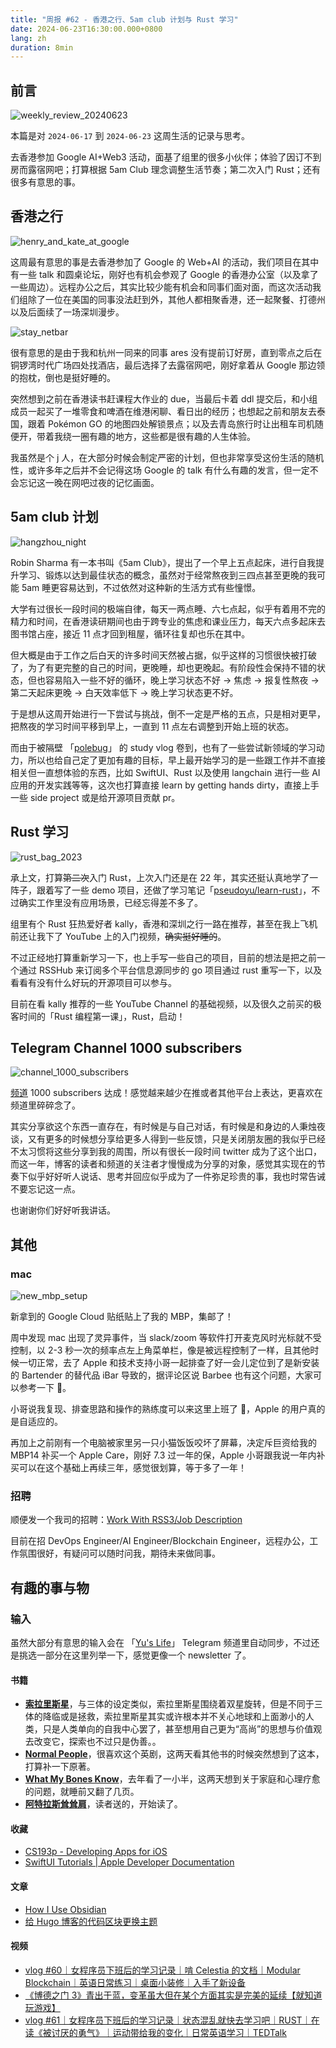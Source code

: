 ```yaml
---
title: "周报 #62 - 香港之行、5am club 计划与 Rust 学习"
date: 2024-06-23T16:30:00.000+0800
lang: zh
duration: 8min
---
```




## 前言

![weekly_review_20240623](https://image.pseudoyu.com/images/weekly_review_20240623.png)

本篇是对 `2024-06-17` 到 `2024-06-23` 这周生活的记录与思考。

去香港参加 Google AI+Web3 活动，面基了组里的很多小伙伴；体验了因订不到房而露宿网吧；打算根据 5am Club 理念调整生活节奏；第二次入门 Rust；还有很多有意思的事。

## 香港之行

![henry_and_kate_at_google](https://image.pseudoyu.com/images/henry_and_kate_at_google.jpg)

这周最有意思的事是去香港参加了 Google 的 Web+AI 的活动，我们项目在其中有一些 talk 和圆桌论坛，刚好也有机会参观了 Google 的香港办公室（以及拿了一些周边）。远程办公之后，其实比较少能有机会和同事们面对面，而这次活动我们组除了一位在美国的同事没法赶到外，其他人都相聚香港，还一起聚餐、打德州以及后面续了一场深圳漫步。

![stay_netbar](https://image.pseudoyu.com/images/stay_netbar.jpg)

很有意思的是由于我和杭州一同来的同事 ares 没有提前订好房，直到零点之后在铜锣湾时代广场四处找酒店，最后选择了去露宿网吧，刚好拿着从 Google 那边领的抱枕，倒也是挺好睡的。

突然想到之前在香港读书赶课程大作业的 due，当最后卡着 ddl 提交后，和小组成员一起买了一堆零食和啤酒在维港闲聊、看日出的经历；也想起之前和朋友去泰国，跟着 Pokémon GO 的地图四处解锁景点；以及去青岛旅行时让出租车司机随便开，带着我绕一圈有趣的地方，这些都是很有趣的人生体验。

我虽然是个 j 人，在大部分时候会制定严密的计划，但也非常享受这份生活的随机性，或许多年之后并不会记得这场 Google 的 talk 有什么有趣的发言，但一定不会忘记这一晚在网吧过夜的记忆画面。

## 5am club 计划

![hangzhou_night](https://image.pseudoyu.com/images/hangzhou_night.jpg)

Robin Sharma 有一本书叫《5am Club》，提出了一个早上五点起床，进行自我提升学习、锻炼以达到最佳状态的概念，虽然对于经常熬夜到三四点甚至更晚的我可能 5am 睡更容易达到，不过依然对这种新的生活方式有些憧憬。

大学有过很长一段时间的极端自律，每天一两点睡、六七点起，似乎有着用不完的精力和时间，在香港读研期间也由于跨专业的焦虑和课业压力，每天六点多起床去图书馆占座，接近 11 点才回到租屋，循环往复却也乐在其中。

但大概是由于工作之后白天的许多时间天然被占据，似乎这样的习惯很快被打破了，为了有更完整的自己的时间，更晚睡，却也更晚起。有阶段性会保持不错的状态，但也容易陷入一些不好的循环，晚上学习状态不好 -> 焦虑 -> 报复性熬夜 -> 第二天起床更晚 -> 白天效率低下 -> 晚上学习状态更不好。

于是想从这周开始进行一下尝试与挑战，倒不一定是严格的五点，只是相对更早，把熬夜的学习时间平移到早上，一直到 11 点左右调整到开始上班的状态。

而由于被隔壁 「[polebug](https://space.bilibili.com/58078997)」 的 study vlog 卷到，也有了一些尝试新领域的学习动力，所以也给自己定了更加有趣的目标，早上最开始学习的是一些跟工作并不直接相关但一直想体验的东西，比如 SwiftUI、Rust 以及使用 langchain 进行一些 AI 应用的开发实践等等，这次也打算直接 learn by getting hands dirty，直接上手一些 side project 或是给开源项目贡献 pr。

## Rust 学习

![rust_bag_2023](https://image.pseudoyu.com/images/rust_bag_2023.jpg)

承上文，打算~~第二次~~入门 Rust，上次入门还是在 22 年，其实还挺认真地学了一阵子，跟着写了一些 demo 项目，还做了学习笔记「[pseudoyu/learn-rust](https://github.com/pseudoyu/learn-rust)」，不过确实工作里没有应用场景，已经忘得差不多了。

组里有个 Rust 狂热爱好者 kally，香港和深圳之行一路在推荐，甚至在我上飞机前还让我下了 YouTube 上的入门视频，~~确实挺好睡的~~。

不过正经地打算重新学习一下，也上手写一些自己的项目，目前的想法是把之前一个通过 RSSHub 来订阅多个平台信息源同步的 go 项目通过 rust 重写一下，以及看看有没有什么好玩的开源项目可以参与。

目前在看 kally 推荐的一些 YouTube Channel 的基础视频，以及很久之前买的极客时间的「Rust 编程第一课」，Rust，启动！

## Telegram Channel 1000 subscribers

![channel_1000_subscribers](https://image.pseudoyu.com/images/channel_1000_subscribers.jpg)

[频道](https://t.me/pseudoyulife) 1000 subscribers 达成！感觉越来越少在推或者其他平台上表达，更喜欢在频道里碎碎念了。

其实分享欲这个东西一直存在，有时候是与自己对话，有时候是和身边的人秉烛夜谈，又有更多的时候想分享给更多人得到一些反馈，只是关闭朋友圈的我似乎已经不太习惯将这些分享到我的周围，所以有很长一段时间 twitter 成为了这个出口，而这一年，博客的读者和频道的关注者才慢慢成为分享的对象，感觉其实现在的节奏下似乎好好听人说话、思考并回应似乎成为了一件弥足珍贵的事，我也时常告诫不要忘记这一点。

也谢谢你们好好听我讲话。

## 其他

### mac

![new_mbp_setup](https://image.pseudoyu.com/images/new_mbp_setup.jpg)

新拿到的 Google Cloud 贴纸贴上了我的 MBP，集邮了！

周中发现 mac 出现了灵异事件，当 slack/zoom 等软件打开麦克风时光标就不受控制，以 2-3 秒一次的频率点左上角菜单栏，像是被远程控制了一样，且其他时候一切正常，去了 Apple 和技术支持小哥一起排查了好一会儿定位到了是新安装的 Bartender 的替代品 iBar 导致的，据评论区说 Barbee 也有这个问题，大家可以参考一下 🫡。

小哥说我复现、排查思路和操作的熟练度可以来这里上班了 🤣，Apple 的用户真的是自适应的。

再加上之前刚有一个电脑被家里另一只小猫饭饭咬坏了屏幕，决定斥巨资给我的 MBP14 补买一个 Apple Care，刚好 7.3 过一年的保，Apple 小哥跟我说一年内补买可以在这个基础上再续三年，感觉很划算，等于多了一年！

### 招聘

顺便发一个我司的招聘：[Work With RSS3/Job Description](https://rss3.notion.site/52350e21c7e74a319807a4fcd6adf68e?v=3eb777c3d54f4a6888c405968cee9d69)

目前在招 DevOps Engineer/AI Engineer/Blockchain Engineer，远程办公，工作氛围很好，有疑问可以随时问我，期待未来做同事。

## 有趣的事与物

### 输入

虽然大部分有意思的输入会在 「[Yu's Life](https://t.me/pseudoyulife)」 Telegram 频道里自动同步，不过还是挑选一部分在这里列举一下，感觉更像一个 newsletter 了。

#### 书籍

- [**索拉里斯星**](https://book.douban.com/subject/35049755/)，与三体的设定类似，索拉里斯星围绕着双星旋转，但是不同于三体的降临或是拯救，索拉里斯星其实或许根本并不关心地球和上面渺小的人类，只是人类单向的自我中心罢了，甚至想用自己更为“高尚”的思想与价值观去改变它，探索也不过只是伪善。。
- [**Normal People**](https://book.douban.com/subject/34453257/)，很喜欢这个英剧，这两天看其他书的时候突然想到了这本，打算补一下原著。
- [**What My Bones Know**](https://book.douban.com/subject/35754687/)，去年看了一小半，这两天想到关于家庭和心理疗愈的问题，就睡前又翻了几页。
- [**阿特拉斯耸耸肩**](https://book.douban.com/subject/33445309/)，读者送的，开始读了。

#### 收藏

- [CS193p - Developing Apps for iOS](https://cs193p.sites.stanford.edu/2023)
- [SwiftUI Tutorials | Apple Developer Documentation](https://developer.apple.com/tutorials/swiftui)

#### 文章

- [How I Use Obsidian](https://macwright.com/2024/06/16/how-i-use-obsidian)
- [给 Hugo 博客的代码区块更换主题](https://blog.douchi.space/blog-code-syntax-highlighting/)

#### 视频

- [vlog #60｜女程序员下班后的学习记录｜啃 Celestia 的文档｜Modular Blockchain｜英语日常练习｜桌面小装修｜入手了新设备](https://www.bilibili.com/video/BV1Jr421F7W9)
- [《博德之门 3》青出于蓝，变革虽大但在某个方面其实是完美的延续【就知道玩游戏】](https://www.bilibili.com/video/BV1CS411A7xw)
- [vlog #61｜女程序员下班后的学习记录｜状态混乱就快去学习吧｜RUST｜在读《被讨厌的勇气》｜运动带给我的变化｜日常英语学习｜TEDTalk](https://www.bilibili.com/video/BV1L1421k7bK)

